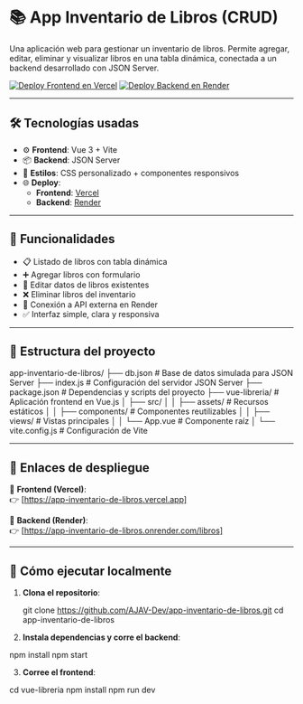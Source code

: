 # 📚 App Inventario de Libros (CRUD)

Una aplicación web para gestionar un inventario de libros. Permite agregar, editar, eliminar y visualizar libros en una tabla dinámica, conectada a un backend desarrollado con JSON Server.

[![Deploy Frontend en Vercel](https://img.shields.io/badge/Frontend-Vercel-000?style=for-the-badge&logo=vercel)](https://app-inventario-de-libros.vercel.app)
[![Deploy Backend en Render](https://img.shields.io/badge/Backend-Render-3A3A3A?style=for-the-badge&logo=render)](https://app-inventario-de-libros.onrender.com/libros)

---

## 🛠️ Tecnologías usadas

- ⚙️ **Frontend**: Vue 3 + Vite
- 📦 **Backend**: JSON Server
- 🎨 **Estilos**: CSS personalizado + componentes responsivos
- 🌐 **Deploy**:
  - **Frontend**: [Vercel](https://vercel.com/)
  - **Backend**: [Render](https://render.com/)

---

## 🚀 Funcionalidades

- 📋 Listado de libros con tabla dinámica
- ➕ Agregar libros con formulario
- 📝 Editar datos de libros existentes
- ❌ Eliminar libros del inventario
- 🔄 Conexión a API externa en Render
- ✅ Interfaz simple, clara y responsiva

---

## 📂 Estructura del proyecto

app-inventario-de-libros/
├── db.json               # Base de datos simulada para JSON Server
├── index.js              # Configuración del servidor JSON Server
├── package.json          # Dependencias y scripts del proyecto
├── vue-libreria/         # Aplicación frontend en Vue.js
│   ├── src/
│   │   ├── assets/       # Recursos estáticos
│   │   ├── components/   # Componentes reutilizables
│   │   ├── views/        # Vistas principales
│   │   └── App.vue       # Componente raíz
│   └── vite.config.js    # Configuración de Vite

---

## 📡 Enlaces de despliegue

🔗 **Frontend (Vercel)**:  
👉 [https://app-inventario-de-libros.vercel.app]

🔗 **Backend (Render)**:  
👉 [https://app-inventario-de-libros.onrender.com/libros]

---

## 🧪 Cómo ejecutar localmente

1. **Clona el repositorio**:

   git clone https://github.com/AJAV-Dev/app-inventario-de-libros.git
   cd app-inventario-de-libros

2. **Instala dependencias y corre el backend**:

  npm install
  npm start
   
3. **Corree el frontend**:

  cd vue-libreria
  npm install
  npm run dev
